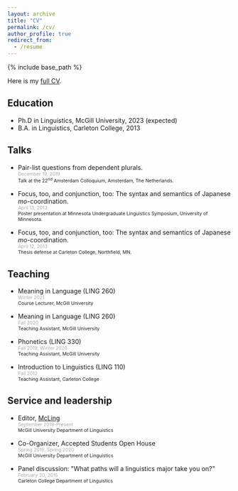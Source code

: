 ```yaml
---
layout: archive
title: "CV"
permalink: /cv/
author_profile: true
redirect_from:
  - /resume
---
```


<!-- Don't forget! To force a line break in Markdown, end the line with two spaces and then hit return, -->

{% include base_path %}

Here is my [full CV](/files/Johnston_CV.pdf "CV").

## Education

* Ph.D in Linguistics, McGill University, 2023 (expected)
* B.A. in Linguistics, Carleton College, 2013

## Talks

*	Pair-list questions from dependent plurals.  
	<span style="color:darkgray; font-size:0.75em">December 19, 2019</span>  
	<span style="font-size:0.75em">Talk at the 22<sup>nd</sup> Amsterdam Colloquium, Amsterdam, The Netherlands.</span>

*	Focus, too, and conjunction, too: The syntax and semantics of Japanese *mo*-coordination.  
	<span style="color:darkgray; font-size:0.75em">April 13, 2013</span>  
	<span style="font-size:0.75em">Poster presentation at Minnesota Undergraduate Linguistics Symposium, University of Minnesota.</span>  
		
*	Focus, too, and conjunction, too: The syntax and semantics of Japanese *mo*-coordination.  
	<span style="color:darkgray; font-size:0.75em">April 12, 2013</span>  
	<span style="font-size:0.75em">Thesis defense at Carleton College, Northfield, MN.</span>  
	  
## Teaching

* 	Meaning in Language (LING 260)  
	<span style="color:darkgray; font-size:0.75em">Winter 2021</span>  
	<span style="font-size:0.75em">Course Lecturer, McGill University</span>

* 	Meaning in Language (LING 260)  
	<span style="color:darkgray; font-size:0.75em">Fall 2020</span>  
	<span style="font-size:0.75em">Teaching Assistant, McGill University</span>  

* 	Phonetics (LING 330)  
	<span style="color:darkgray; font-size:0.75em">Fall 2019, Winter 2020</span>  
	<span style="font-size:0.75em">Teaching Assistant, McGill University</span>  
	
* 	Introduction to Linguistics (LING 110)  
	<span style="color:darkgray; font-size:0.75em">Fall 2012</span>  
	<span style="font-size:0.75em">Teaching Assistant, Carleton College</span>  
	
## Service and leadership

* 	Editor, [McLing](https://blogs.mcgill.ca/mcling/ "McLing: The McGill Linguistics Department Newsletter")  
	<span style="color:darkgray; font-size:0.75em">September 2019-Present</span>  
	<span style="font-size:0.75em">McGill University Department of Linguistics</span>  

* 	Co-Organizer, Accepted Students Open House  
	<span style="color:darkgray; font-size:0.75em">Spring 2019, Spring 2020</span>  
	<span style="font-size:0.75em">McGill University Department of Linguistics</span>  
	
* 	Panel discussion: "What paths will a linguistics major take you on?"  
	<span style="color:darkgray; font-size:0.75em">February 20, 2015</span>  
	<span style="font-size:0.75em">Carleton College Department of Linguistics</span>
